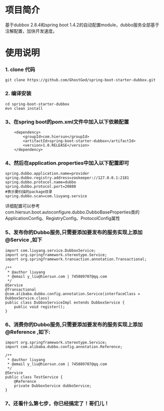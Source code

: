# 项目简介
基于dubbox 2.8.4和spring boot 1.4.2的自动配置module，dubbo服务全部基于注解配置，加快开发速度。

# 使用说明
### 1. clone 代码

```
git clone https://github.com/GhostGod/spring-boot-starter-dubbox.git
```

### 2. 编译安装

```
cd spring-boot-starter-dubbox
mvn clean install
```
### 3、在spring boot的pom.xml文件中加入以下依赖配置

~~~~~~~ {.xml}
    <dependency>
        <groupId>com.hiersun</groupId>
        <artifactId>spring-boot-starter-dubbox</artifactId>
        <version>1.0.RELEASE</version>
    </dependency>
~~~~~~~

### 4、然后在application.properties中加入以下配置即可

~~~~~~~ {.properties}
spring.dubbo.application.name=provider
spring.dubbo.registry.address=zookeeper://127.0.0.1:2181
spring.dubbo.protocol.name=dubbo
spring.dubbo.protocol.port=20880
#表示要扫描的package目录
spring.dubbo.scan=com.liuyang.service
~~~~~~~

详细配置可以参考com.hiersun.boot.autoconfigure.dubbo.DubboBaseProperties类的ApplicationConfig、RegistryConfig、ProtocolConfig属性

### 5、发布你的Dubbo服务,只需要添加要发布的服务实现上添加 @Service ,如下

~~~~~~~ {.java}
import com.liuyang.service.DubboxService;
import org.springframework.stereotype.Service;
import org.springframework.transaction.annotation.Transactional;

/**
 * @author liuyang
 * @email y_liu@hiersun.com | 745089707@qq.com
 */
@Service
@Transactional
@com.alibaba.dubbo.config.annotation.Service(interfaceClass = DubboxService.class)
public class DubboxServiceImpl extends DubboxService {
    public void register();
}
~~~~~~~

### 6、消费你的Dubbo服务,只需要添加要发布的服务实现上添加 @Reference ,如下:

~~~~~~~ {.java}
import org.springframework.stereotype.Service;
import com.alibaba.dubbo.config.annotation.Reference;

/**
 * @author liuyang
 * @email y_liu@hiersun.com | 745089707@qq.com
 */
@Service
public class TestService {
    @Reference
    private DubboxService dubboService;
}
~~~~~~~

### 7、还看什么第七步，你已经搞定了！哥们儿！
